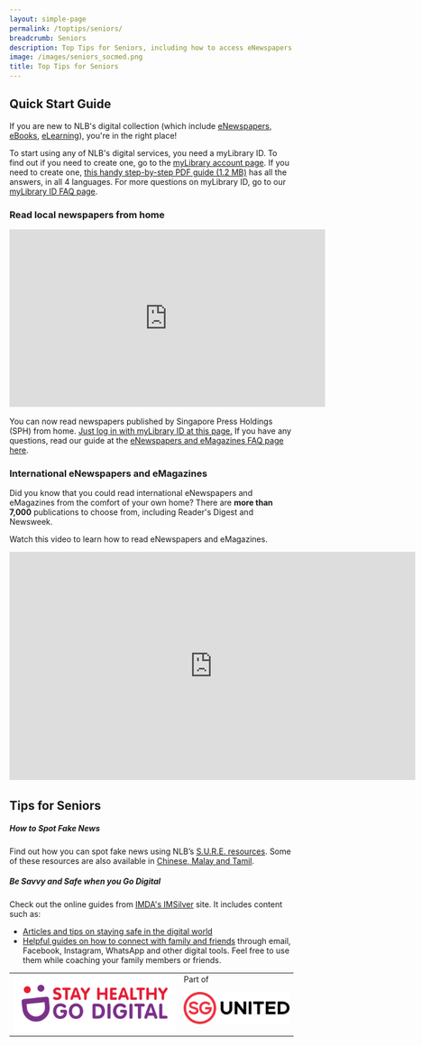 ```yaml
---
layout: simple-page
permalink: /toptips/seniors/
breadcrumb: Seniors
description: Top Tips for Seniors, including how to access eNewspapers and eMagazines, stories for grandchildren, eLearning and more
image: /images/seniors_socmed.png
title: Top Tips for Seniors
---
```

<h2>Quick Start Guide</h2>
If you are new to NLB's digital collection (which include <a href="/get-started-with/pressreader/">eNewspapers</a>, <a href="/get-started-with/libby/">eBooks</a>, <a href="/get-started-with/lynda/">eLearning</a>), you're in the right place!
<p>To start using any of NLB's digital services, you need a myLibrary ID. To find out if you need to create one, go to the <a href="https://account.nlb.gov.sg" target="_blank">myLibrary account page</a>. If you need to create one, <a href="/images/mylibrary_guide_TOYL.pdf" target="_blank"> this handy step-by-step PDF guide (1.2 MB)</a> has all the answers, in all 4 languages. For more questions on myLibrary ID, go to our <a href="/get-started-with/myLibrary/#mylibrary" target="_blank">myLibrary ID FAQ page</a>.</p>

<h3>Read local newspapers from home</h3>
<div class="vd">
<iframe width="560" height="315" src="https://www.youtube.com/embed/t78BIAZBX2E" frameborder="0" allow="accelerometer; autoplay; encrypted-media; gyroscope; picture-in-picture" allowfullscreen></iframe>
</div>
<p>You can now read newspapers published by Singapore Press Holdings (SPH) from home. <a href="https://eresources.nlb.gov.sg/main/sphnewspapers" target="_blank">Just log in with myLibrary ID at this page.</a> If you have any questions, read our guide at the <a href="/get-started-with/pressreader/#sph">eNewspapers and eMagazines FAQ page here</a>.</p>
<h3>International eNewspapers and eMagazines</h3>
<p>Did you know that you could read international eNewspapers and eMagazines from the comfort of your own home? There are <b>more than 7,000</b> publications to choose from, including Reader's Digest and Newsweek. </p>
<p>Watch this video to learn how to read eNewspapers and eMagazines.</p>
<div class="vd">
<iframe width="720" height="405" src="https://www.youtube.com/embed/w3HX07ZP_Po" frameborder="0" allow="accelerometer; autoplay; encrypted-media; gyroscope; picture-in-picture" allowfullscreen></iframe>
</div>

<p><h2>Tips for Seniors</h2></p>
<!--<a href="/images/Seniors.png"><img src="/images/Seniors_lowres.png" alt="An infographic featuring top tips for seniors on NLB's digital collection, such as accessing eNewspapers and eMagazines, stories for grandchildren, eLearning and so on."></a>
<a href="/images/Seniors.png">Click to enlarge</a>
<p>Find out more about <a href="/get-started-with/PressReader/">how to access eNewspapers and eMagazines on PressReader</a>.</p>
<p>Find out more about the <a href="/get-started-with/nlb-mobile/">NLB Mobile app</a>.</p>
<p>Find out more about the <a href="/get-started-with/Libby/">Libby app</a>.</p>
<p>Find out more about <a href="/get-started-with/lynda/">eLearning</a>.</p>
<p><h2>More Tips</h2></p>-->

<p><h5>How to Spot Fake News</h5></p>
<p>Find out how you can spot fake news using NLB’s <a href="https://sure.nlb.gov.sg/resources/audience/seniors/combating-fake-news" target="_blank" rel="noopener">S.U.R.E. resources</a>. Some of these resources are also available in <a href="https://sure.nlb.gov.sg/resources/audience/seniors/multilingual" target="_blank" rel="noopener">Chinese, Malay and Tamil</a>.</p>

<p><h5>Be Savvy and Safe when you Go Digital</h5></p>

<p>Check out the online guides from <a href="https://imsilver.imda.gov.sg/" target="_blank" rel="noopener">IMDA's IMSilver</a> site. It includes content such as:</p>
<ul>
<li><a href="https://imsilver.imda.gov.sg/learn-digital-skills/learn-online/cyber-security-bds/" target="_blank">Articles and tips on staying safe in the digital world</a></li>
<li><a href="https://imsilver.imda.gov.sg/learn-digital-skills/learn-online/e-communications-bds/" target="_blank">Helpful guides on how to connect with family and friends</a> through email, Facebook, Instagram, WhatsApp and other digital tools. Feel free to use them while coaching your family members or friends.</li>
</ul>
<table>
<tbody>
<tr>
<td style="vertical-align: middle;">
<img src="/images/Logo_IMDA-SHGD.png"></td>
<td style="vertical-align: middle;">
Part of
<p><img src="/images/Logo_SGUnited.png"></p>
</td>
</tr>
</tbody>
</table>
